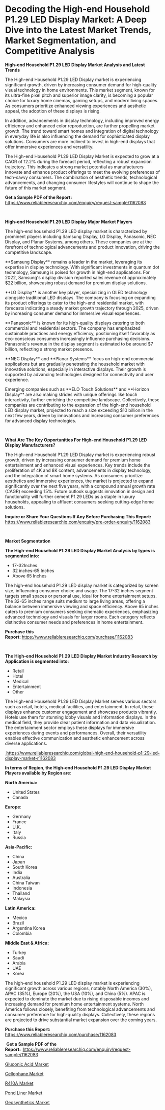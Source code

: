 <p><h1>Decoding the High-end Household P1.29 LED Display Market: A Deep Dive into the Latest Market Trends, Market Segmentation, and Competitive Analysis</h1></p><p><strong>High-end Household P1.29 LED Display Market Analysis and Latest Trends</strong></p>
<p><p>The High-end Household P1.29 LED Display market is experiencing significant growth, driven by increasing consumer demand for high-quality visual technology in home environments. This market segment, known for its ultra-fine pixel pitch and superior image clarity, is becoming a popular choice for luxury home cinemas, gaming setups, and modern living spaces. As consumers prioritize enhanced viewing experiences and aesthetic appeal, the adoption of these displays is rising.</p><p>In addition, advancements in display technology, including improved energy efficiency and enhanced color reproduction, are further propelling market growth. The trend toward smart homes and integration of digital technology in everyday life is also influencing the demand for sophisticated display solutions. Consumers are more inclined to invest in high-end displays that offer immersive experiences and versatility.</p><p>The High-end Household P1.29 LED Display Market is expected to grow at a CAGR of 12.2% during the forecast period, reflecting a robust expansion trajectory. This indicates a strong market potential as manufacturers innovate and enhance product offerings to meet the evolving preferences of tech-savvy consumers. The combination of aesthetic trends, technological advancements, and changing consumer lifestyles will continue to shape the future of this market segment.</p></p>
<p><strong>Get a Sample PDF of the Report:&nbsp;</strong> <a href="https://www.reliableresearchiq.com/enquiry/request-sample/1162083?utm_campaign=1137&utm_medium=2&utm_source=Github&utm_content=ia&utm_term=10122024&utm_id=high-end-household-p129-led-display">https://www.reliableresearchiq.com/enquiry/request-sample/1162083</a></p>
<p>&nbsp;</p>
<p><strong>High-end Household P1.29 LED Display Major Market Players</strong></p>
<p><p>The high-end household P1.29 LED display market is characterized by prominent players including Samsung Display, LG Display, Panasonic, NEC Display, and Planar Systems, among others. These companies are at the forefront of technological advancements and product innovation, driving the competitive landscape.</p><p>**Samsung Display** remains a leader in the market, leveraging its expertise in display technology. With significant investments in quantum dot technology, Samsung is poised for growth in high-end applications. For 2022, Samsung's display division reported sales revenue of approximately $22 billion, showcasing robust demand for premium display solutions.</p><p>**LG Display** is another key player, specializing in OLED technology alongside traditional LED displays. The company is focusing on expanding its product offerings to cater to the high-end residential market, with forecasts indicating a steady market growth trajectory through 2025, driven by increasing consumer demand for immersive visual experiences.</p><p>**Panasonic** is known for its high-quality displays catering to both commercial and residential sectors. The company has emphasized sustainable practices and energy efficiency, positioning itself favorably as eco-conscious consumers increasingly influence purchasing decisions. Panasonic's revenue in the display segment is estimated to be around $7 billion, reflecting a strong market presence.</p><p>**NEC Display** and **Planar Systems** focus on high-end commercial applications but are gradually penetrating the household market with innovative solutions, especially in interactive displays. Their growth is supported by advancing technologies designed for connectivity and user experience.</p><p>Emerging companies such as **ELO Touch Solutions** and **Horizon Display** are also making strides with unique offerings like touch interactivity, further enriching the competitive landscape. Collectively, these companies are contributing to the expansion of the high-end household LED display market, projected to reach a size exceeding $10 billion in the next few years, driven by innovations and increasing consumer preferences for advanced display technologies.</p></p>
<p>&nbsp;</p>
<p><strong>What Are The Key Opportunities For High-end Household P1.29 LED Display Manufacturers?</strong></p>
<p><p>The High-end Household P1.29 LED Display market is experiencing robust growth, driven by increasing consumer demand for premium home entertainment and enhanced visual experiences. Key trends include the proliferation of 4K and 8K content, advancements in display technology, and the integration of smart home systems. As consumers prioritize aesthetics and immersive experiences, the market is projected to expand significantly over the next five years, with a compound annual growth rate (CAGR) exceeding 15%. Future outlook suggests innovation in design and functionality will further cement P1.29 LEDs as a staple in luxury households, appealing to affluent consumers seeking cutting-edge home solutions.</p></p>
<p><strong>Inquire or Share Your Questions If Any Before Purchasing This Report:</strong> <a href="https://www.reliableresearchiq.com/enquiry/pre-order-enquiry/1162083?utm_campaign=1137&utm_medium=2&utm_source=Github&utm_content=ia&utm_term=10122024&utm_id=high-end-household-p129-led-display">https://www.reliableresearchiq.com/enquiry/pre-order-enquiry/1162083</a></p>
<p>&nbsp;</p>
<p><strong>Market Segmentation</strong></p>
<p><strong>The High-end Household P1.29 LED Display Market Analysis by types is segmented into:</strong></p>
<p><ul><li>17-32Inches</li><li>32 inches-65 Inches</li><li>Above 65 Inches</li></ul></p>
<p><p>The high-end household P1.29 LED display market is categorized by screen size, influencing consumer choice and usage. The 17-32 inches segment targets small spaces or personal use, ideal for home entertainment setups. The 32-65 inches range suits medium to large living areas, offering a balance between immersive viewing and space efficiency. Above 65 inches caters to premium consumers seeking cinematic experiences, emphasizing advanced technology and visuals for larger rooms. Each category reflects distinctive consumer needs and preferences in home entertainment.</p></p>
<p><strong>Purchase this Report:&nbsp;</strong><a href="https://www.reliableresearchiq.com/purchase/1162083?utm_campaign=1137&utm_medium=2&utm_source=Github&utm_content=ia&utm_term=10122024&utm_id=high-end-household-p129-led-display">https://www.reliableresearchiq.com/purchase/1162083</a></p>
<p>&nbsp;</p>
<p><strong>The High-end Household P1.29 LED Display Market Industry Research by Application is segmented into:</strong></p>
<p><ul><li>Retail</li><li>Hotel</li><li>Medical</li><li>Entertainment</li><li>Other</li></ul></p>
<p><p>The High-end Household P1.29 LED Display Market serves various sectors such as retail, hotels, medical facilities, and entertainment. In retail, these displays enhance customer engagement and showcase products vibrantly. Hotels use them for stunning lobby visuals and information displays. In the medical field, they provide clear patient information and data visualization. The entertainment sector employs these displays for immersive experiences during events and performances. Overall, their versatility enables effective communication and aesthetic enhancement across diverse applications.</p></p>
<p><a href="https://www.reliableresearchiq.com/global-high-end-household-p1-29-led-display-market-r1162083?utm_campaign=1137&utm_medium=2&utm_source=Github&utm_content=ia&utm_term=10122024&utm_id=high-end-household-p129-led-display">&nbsp;https://www.reliableresearchiq.com/global-high-end-household-p1-29-led-display-market-r1162083</a></p>
<p><strong>In terms of Region, the High-end Household P1.29 LED Display Market Players available by Region are:</strong></p>
<p>
    <p> <strong> North America: </strong>
        <ul>
            <li>United States</li>
            <li>Canada</li>
        </ul>
        </p> 
    <p> <strong> Europe: </strong>
        <ul>
            <li>Germany</li>
            <li>France</li>
            <li>U.K.</li>
            <li>Italy</li>
            <li>Russia</li>
        </ul>
        </p> 
    <p> <strong> Asia-Pacific: </strong>
        <ul>
            <li>China</li>
            <li>Japan</li>
            <li>South Korea</li>
            <li>India</li>
            <li>Australia</li>
            <li>China Taiwan</li>
            <li>Indonesia</li>
            <li>Thailand</li>
            <li>Malaysia</li>
        </ul>
        </p> 
    <p> <strong> Latin America: </strong>
        <ul>
            <li>Mexico</li>
            <li>Brazil</li>
            <li>Argentina Korea</li>
            <li>Colombia</li>
        </ul>
        </p> 
    <p> <strong> Middle East & Africa: </strong>
        <ul>
            <li>Turkey</li>
            <li>Saudi</li>
            <li>Arabia</li>
            <li>UAE</li>
            <li>Korea</li>
        </ul>
    </p>
    </p>
<p><p>The high-end household P1.29 LED display market is experiencing significant growth across various regions, notably North America (30%), APAC (35%), Europe (20%), the USA (10%), and China (5%). APAC is expected to dominate the market due to rising disposable incomes and increasing demand for premium home entertainment systems. North America follows closely, benefiting from technological advancements and consumer preference for high-quality displays. Collectively, these regions are projected to drive substantial market expansion over the coming years.</p></p>
<p><strong>Purchase this Report: </strong><a href="https://www.reliableresearchiq.com/purchase/1162083?utm_campaign=1137&utm_medium=2&utm_source=Github&utm_content=ia&utm_term=10122024&utm_id=high-end-household-p129-led-display">https://www.reliableresearchiq.com/purchase/1162083</a></p>
<p>&nbsp;<strong>Get a Sample PDF of the Report:&nbsp;&nbsp;</strong><a href="https://www.reliableresearchiq.com/enquiry/request-sample/1162083?utm_campaign=1137&utm_medium=2&utm_source=Github&utm_content=ia&utm_term=10122024&utm_id=high-end-household-p129-led-display">https://www.reliableresearchiq.com/enquiry/request-sample/1162083</a></p>
<p><strong></strong></p>
<p><p><a href="https://www.linkedin.com/pulse/gluconic-acid-market-growth-outlook-2024-2031-sales-revenue-doanf?utm_campaign=1137&utm_medium=2&utm_source=Github&utm_content=ia&utm_term=10122024&utm_id=high-end-household-p129-led-display">Gluconic Acid Market</a></p><p><a href="https://www.linkedin.com/pulse/cellophane-market-report-forward-looking-perspective-future-qeovf?utm_campaign=1137&utm_medium=2&utm_source=Github&utm_content=ia&utm_term=10122024&utm_id=high-end-household-p129-led-display">Cellophane Market</a></p><p><a href="https://www.linkedin.com/pulse/global-r410a-market-size-trends-analysis-regional-outlook-ogsef?utm_campaign=1137&utm_medium=2&utm_source=Github&utm_content=ia&utm_term=10122024&utm_id=high-end-household-p129-led-display">R410A Market</a></p><p><a href="https://www.linkedin.com/pulse/in-depth-pond-liner-market-study-2024-2031-expected-cagr-eoyef?utm_campaign=1137&utm_medium=2&utm_source=Github&utm_content=ia&utm_term=10122024&utm_id=high-end-household-p129-led-display">Pond Liner Market</a></p><p><a href="https://www.linkedin.com/pulse/overview-geosyntheticsmarket-industryshowing-growth-rate-sdy9f?utm_campaign=1137&utm_medium=2&utm_source=Github&utm_content=ia&utm_term=10122024&utm_id=high-end-household-p129-led-display">Geosynthetics Market</a></p></p>